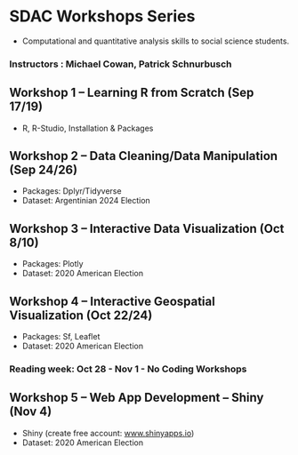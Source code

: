 # SDAC Workshops Series
- Computational and quantitative analysis skills to social science students. 
### Instructors : Michael Cowan, Patrick Schnurbusch 

## Workshop 1 – Learning R from Scratch (Sep 17/19)
- R, R-Studio, Installation & Packages

## Workshop 2 – Data Cleaning/Data Manipulation (Sep 24/26)
- Packages: Dplyr/Tidyverse
- Dataset: Argentinian 2024 Election

## Workshop 3 – Interactive Data Visualization (Oct 8/10)
- Packages: Plotly
- Dataset: 2020 American Election

## Workshop 4 – Interactive Geospatial Visualization (Oct 22/24)
- Packages: Sf, Leaflet
- Dataset: 2020 American Election

### Reading week: Oct 28 - Nov 1 - No Coding Workshops 

## Workshop 5 – Web App Development – Shiny (Nov 4)
- Shiny (create free account: www.shinyapps.io)
- Dataset: 2020 American Election
